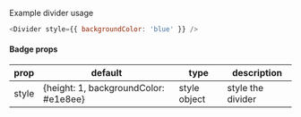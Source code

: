 Example divider usage
```js
<Divider style={{ backgroundColor: 'blue' }} />
```

#### Badge props

| prop | default | type | description |
| ---- | ---- | ----| ---- |
| style | {height: 1, backgroundColor: #e1e8ee} | style object | style the divider |     

